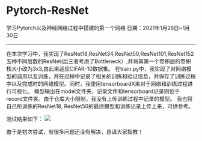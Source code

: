 # Pytorch-ResNet
学习Pytorch以及神经网络过程中搭建的第一个网络
日期：2021年1月26日~1月30日

----
在本次学习中，我实现了ResNet18,ResNet34,ResNet50,ResNet101,ResNet152五种不同层数的ResNet(后三者考虑了Bottleneck）,并将其第一个卷积层的卷积核大小改为3x3,由此来适应CIFAR-10数据集。
在train.py中，我实现了对网络模型的调用以及训练，并在过程中记录了相关的训练和验证信息，并保存了训练过程中以及完成时的网络模型。同时，我使用tensorboardX来对于网络和训练过程进行可视化。
模型输出在model文件夹，记录文件和tensorboard记录则位于record文件夹。由于仓库大小限制，我没有上传训练过程中记录的模型。
我也将自己所训练的ResNet18, ResNet50的最终模型和训练记录上传上来，可供参考。

测试结果如下：
![](test/result/result1.png)

由于是初次尝试，有很多问题还没有解决，恳请大家指教！
